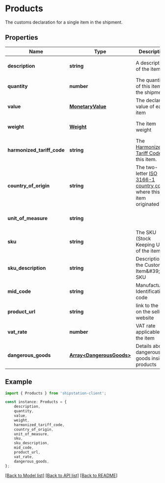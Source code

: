 # Products

The customs declaration for a single item in the shipment.

## Properties

Name | Type | Description | Notes
------------ | ------------- | ------------- | -------------
**description** | **string** | A description of the item | [optional] [default to undefined]
**quantity** | **number** | The quantity of this item in the shipment. | [optional] [default to 0]
**value** | [**MonetaryValue**](MonetaryValue.md) | The declared value of each item | [optional] [default to undefined]
**weight** | [**Weight**](Weight.md) | The item weight | [optional] [default to undefined]
**harmonized_tariff_code** | **string** | The [Harmonized Tariff Code](https://en.wikipedia.org/wiki/Harmonized_System) of this item. | [optional] [default to undefined]
**country_of_origin** | **string** | The two-letter [ISO 3166-1 country code](https://en.wikipedia.org/wiki/ISO_3166-1) where this item originated  | [optional] [default to undefined]
**unit_of_measure** | **string** |  | [optional] [default to undefined]
**sku** | **string** | The SKU (Stock Keeping Unit) of the item | [optional] [default to undefined]
**sku_description** | **string** | Description of the Custom Item\&#39;s SKU | [optional] [default to undefined]
**mid_code** | **string** | Manufacturers Identification code | [optional] [default to undefined]
**product_url** | **string** | link to the item on the seller website | [optional] [default to undefined]
**vat_rate** | **number** | VAT rate applicable to the item | [optional] [default to undefined]
**dangerous_goods** | [**Array&lt;DangerousGoods&gt;**](DangerousGoods.md) | Details about dangerous goods inside products | [optional] [default to undefined]

## Example

```typescript
import { Products } from 'shipstation-client';

const instance: Products = {
    description,
    quantity,
    value,
    weight,
    harmonized_tariff_code,
    country_of_origin,
    unit_of_measure,
    sku,
    sku_description,
    mid_code,
    product_url,
    vat_rate,
    dangerous_goods,
};
```

[[Back to Model list]](../README.md#documentation-for-models) [[Back to API list]](../README.md#documentation-for-api-endpoints) [[Back to README]](../README.md)

